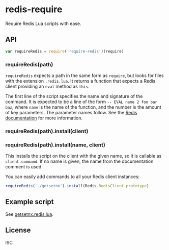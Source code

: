 # redis-require

  Require Redis Lua scripts with ease.

## API
```js
var requireRedis = require('require-redis')(require)
```

### requireRedis(path)

  `requireRedis` expects a path in the same form as `require`, but looks for files with the extension `.redis.lua`.
  It returns a function that expects a Redis client providing an `eval` method as `this`.

  The first line of the script specifies the name and signature of the command.
  It is expected to be a line of the form `-- EVAL name 2 foo bar baz`, where `name` is the name of the function, and the number is the amount of key parameters.
  The parameter names follow.
  See the [Redis documentation](http://redis.io/commands/eval) for more information.

### requireRedis(path).install(client)
### requireRedis(path).install(name, client)

  This installs the script on the client with the given name, so it is callable as `client.command`.
  If no name is given, the name from the documentation comment is used.

  You can easily add commands to all your Redis client instances:
```js
requireRedis('./getsetnx').install(Redis.RedisClient.prototype)
```

## Example script

  See [getsetnx.redis.lua](https://github.com/nathan7/redis-require/blob/master/getsetnx.redis.lua).

## License

  ISC

